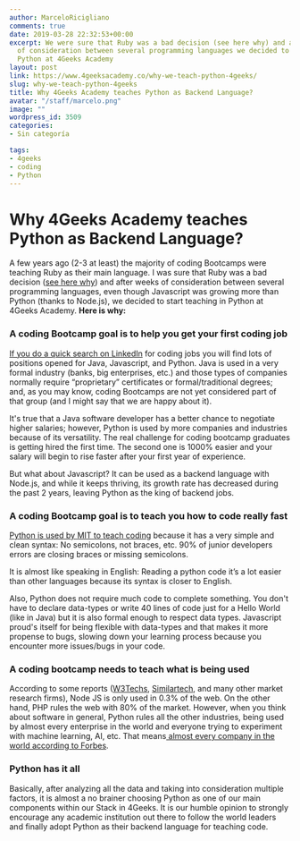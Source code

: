 ```yaml
---
author: MarceloRicigliano
comments: true
date: 2019-03-28 22:32:53+00:00
excerpt: We were sure that Ruby was a bad decision (see here why) and after weeks
  of consideration between several programming languages we decided to start teaching
  Python at 4Geeks Academy
layout: post
link: https://www.4geeksacademy.co/why-we-teach-python-4geeks/
slug: why-we-teach-python-4geeks
title: Why 4Geeks Academy teaches Python as Backend Language?
avatar: "/staff/marcelo.png"
image: ""
wordpress_id: 3509
categories:
- Sin categoría

tags:
- 4geeks
- coding
- Python
---
```


# **Why 4Geeks Academy teaches Python as Backend Language?**


A few years ago (2-3 at least) the majority of coding Bootcamps were teaching Ruby as their main language. I was sure that Ruby was a bad decision ([see here why](https://www.linkedin.com/pulse/rip-ruby-rails-thanks-everything-alejandro-s%C3%A1nchez/)) and after weeks of consideration between several programming languages, even though Javascript was growing more than Python (thanks to Node.js), we decided to start teaching in Python at 4Geeks Academy. **Here is why:**


### **A coding Bootcamp goal is to help you get your first coding job**


[If you do a quick search on LinkedIn](https://www.linkedin.com/jobs/search/?keywords=software%20developer) for coding jobs you will find lots of positions opened for Java, Javascript, and Python. Java is used in a very formal industry (banks, big enterprises, etc.) and those types of companies normally require “proprietary” certificates or formal/traditional degrees; and, as you may know, coding Bootcamps are not yet considered part of that group (and I might say that we are happy about it).

It's true that a Java software developer has a better chance to negotiate higher salaries; however, Python is used by more companies and industries because of its versatility. The real challenge for coding bootcamp graduates is getting hired the first time. The second one is 1000% easier and your salary will begin to rise faster after your first year of experience.

But what about Javascript? It can be used as a backend language with Node.js, and while it keeps thriving, its growth rate has decreased during the past 2 years, leaving Python as the king of backend jobs.


### **A coding Bootcamp goal is to teach you how to code really fast**


[Python is used by MIT to teach coding](https://ocw.mit.edu/courses/electrical-engineering-and-computer-science/6-0001-introduction-to-computer-science-and-programming-in-python-fall-2016/) because it has a very simple and clean syntax: No semicolons, not braces, etc. 90% of junior developers errors are closing braces or missing semicolons.

It is almost like speaking in English: Reading a python code it’s a lot easier than other languages because its syntax is closer to English.

Also, Python does not require much code to complete something. You don't have to declare data-types or write 40 lines of code just for a Hello World (like in Java) but it is also formal enough to respect data types. Javascript proud's itself for being flexible with data-types and that makes it more propense to bugs, slowing down your learning process because you encounter more issues/bugs in your code.


### **A coding bootcamp needs to teach what is being used**


According to some reports ([W3Techs](https://w3techs.com/technologies/details/ws-nodejs/all/all), [Similartech](https://www.similartech.com/technologies/nodejs), and many other market research firms), Node JS is only used in 0.3% of the web. On the other hand, PHP rules the web with 80% of the market. However, when you think about software in general, Python rules all the other industries, being used by almost every enterprise in the world and everyone trying to experiment with machine learning, AI, etc. That means[ almost every company in the world according to Forbes](https://www.forbes.com/sites/bernardmarr/2018/12/03/5-important-artificial-intelligence-predictions-for-2019-everyone-should-read/#2774f6a6319f).


### **Python has it all**


Basically, after analyzing all the data and taking into consideration multiple factors, it is almost a no brainer choosing Python as one of our main components within our Stack in 4Geeks. It is our humble opinion to strongly encourage any academic institution out there to follow the world leaders and finally adopt Python as their backend language for teaching code.
